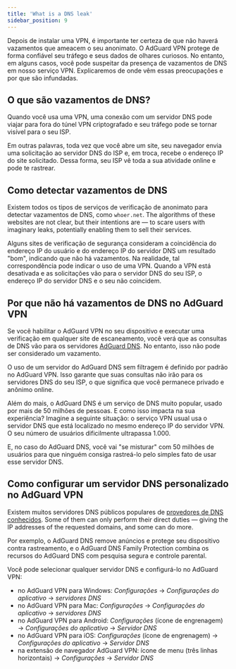 ```yaml
---
title: 'What is a DNS leak'
sidebar_position: 9
---
```


Depois de instalar uma VPN, é importante ter certeza de que não haverá vazamentos que ameacem o seu anonimato. O AdGuard VPN protege de forma confiável seu tráfego e seus dados de olhares curiosos. No entanto, em alguns casos, você pode suspeitar da presença de vazamentos de DNS em nosso serviço VPN. Explicaremos de onde vêm essas preocupações e por que são infundadas.

## O que são vazamentos de DNS?

Quando você usa uma VPN, uma conexão com um servidor DNS pode viajar para fora do túnel VPN criptografado e seu tráfego pode se tornar visível para o seu ISP.

Em outras palavras, toda vez que você abre um site, seu navegador envia uma solicitação ao servidor DNS do ISP e, em troca, recebe o endereço IP do site solicitado. Dessa forma, seu ISP vê toda a sua atividade online e pode te rastrear.

## Como detectar vazamentos de DNS

Existem todos os tipos de serviços de verificação de anonimato para detectar vazamentos de DNS, como `whoer.net`. The algorithms of these websites are not clear, but their intentions are — to scare users with imaginary leaks, potentially enabling them to sell their services.

Alguns sites de verificação de segurança consideram a coincidência do endereço IP do usuário e do endereço IP do servidor DNS um resultado "bom", indicando que não há vazamentos. Na realidade, tal correspondência pode indicar o uso de uma VPN. Quando a VPN está desativada e as solicitações vão para o servidor DNS do seu ISP, o endereço IP do servidor DNS e o seu não coincidem.

## Por que não há vazamentos de DNS no AdGuard VPN

Se você habilitar o AdGuard VPN no seu dispositivo e executar uma verificação em qualquer site de escaneamento, você verá que as consultas de DNS vão para os servidores [AdGuard DNS](https://adguard-dns.io). No entanto, isso não pode ser considerado um vazamento.

O uso de um servidor do AdGuard DNS sem filtragem é definido por padrão no AdGuard VPN. Isso garante que suas consultas não irão para os servidores DNS do seu ISP, o que significa que você permanece privado e anônimo online.

Além do mais, o AdGuard DNS é um serviço de DNS muito popular, usado por mais de 50 milhões de pessoas. E como isso impacta na sua experiência? Imagine a seguinte situação: o serviço VPN usual usa o servidor DNS que está localizado no mesmo endereço IP do servidor VPN. O seu número de usuários dificilmente ultrapassa 1.000.

E, no caso do AdGuard DNS, você vai "se misturar" com 50 milhões de usuários para que ninguém consiga rastreá-lo pelo simples fato de usar esse servidor DNS.

## Como configurar um servidor DNS personalizado no AdGuard VPN

Existem muitos servidores DNS públicos populares de [provedores de DNS conhecidos](https://adguard-dns.io/kb/general/dns-providers). Some of them can only perform their direct duties — giving the IP addresses of the requested domains, and some can do more.

Por exemplo, o AdGuard DNS remove anúncios e protege seu dispositivo contra rastreamento, e o AdGuard DNS Family Protection combina os recursos do AdGuard DNS com pesquisa segura e controle parental.

Você pode selecionar qualquer servidor DNS e configurá-lo no AdGuard VPN:

- no AdGuard VPN para Windows: *Configurações* → *Configurações do aplicativo* → *servidores DNS*
- no AdGuard VPN para Mac: *Configurações* → *Configurações do aplicativo* → *servidores DNS*
- no AdGuard VPN para Android: *Configurações* (ícone de engrenagem) → *Configurações do aplicativo* → *Servidor DNS*
- no AdGuard VPN para iOS: *Configurações* (ícone de engrenagem) → *Configurações do aplicativo* → *Servidor DNS*
- na extensão de navegador AdGuard VPN: ícone de menu (três linhas horizontais) → *Configurações* → *Servidor DNS*
